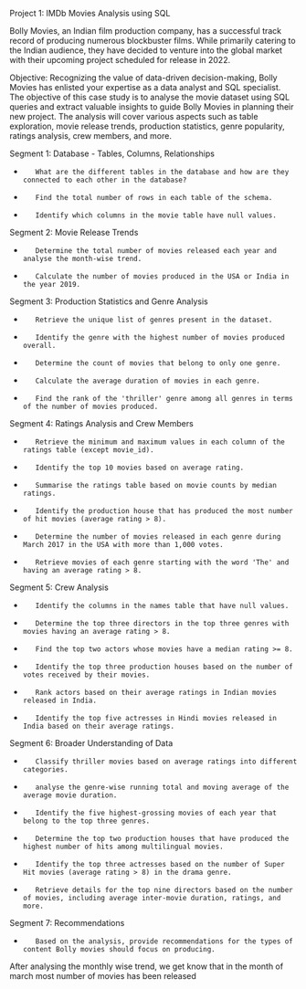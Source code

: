 Project 1: IMDb Movies Analysis using SQL
 
Bolly Movies, an Indian film production company, has a successful track record of producing numerous blockbuster films. While primarily catering to the Indian audience, they have decided to venture into the global market with their upcoming project scheduled for release in 2022.
 
Objective:
Recognizing the value of data-driven decision-making, Bolly Movies has enlisted your expertise as a data analyst and SQL specialist. The objective of this case study is to analyse the movie dataset using SQL queries and extract valuable insights to guide Bolly Movies in planning their new project. The analysis will cover various aspects such as table exploration, movie release trends, production statistics, genre popularity, ratings analysis, crew members, and more.
 
Segment 1: Database - Tables, Columns, Relationships
-        What are the different tables in the database and how are they connected to each other in the database?
-        Find the total number of rows in each table of the schema.
-        Identify which columns in the movie table have null values.
 
Segment 2: Movie Release Trends
-        Determine the total number of movies released each year and analyse the month-wise trend.
-        Calculate the number of movies produced in the USA or India in the year 2019.
 
Segment 3: Production Statistics and Genre Analysis
-        Retrieve the unique list of genres present in the dataset.
-        Identify the genre with the highest number of movies produced overall.
-        Determine the count of movies that belong to only one genre.
-        Calculate the average duration of movies in each genre.
-        Find the rank of the 'thriller' genre among all genres in terms of the number of movies produced.
 
Segment 4: Ratings Analysis and Crew Members
-        Retrieve the minimum and maximum values in each column of the ratings table (except movie_id).
-        Identify the top 10 movies based on average rating.
-        Summarise the ratings table based on movie counts by median ratings.
-        Identify the production house that has produced the most number of hit movies (average rating > 8).
-        Determine the number of movies released in each genre during March 2017 in the USA with more than 1,000 votes.
-        Retrieve movies of each genre starting with the word 'The' and having an average rating > 8.
 
Segment 5: Crew Analysis
-        Identify the columns in the names table that have null values.
-        Determine the top three directors in the top three genres with movies having an average rating > 8.
-        Find the top two actors whose movies have a median rating >= 8.
-        Identify the top three production houses based on the number of votes received by their movies.
-        Rank actors based on their average ratings in Indian movies released in India.
-        Identify the top five actresses in Hindi movies released in India based on their average ratings.
 
Segment 6: Broader Understanding of Data
-        Classify thriller movies based on average ratings into different categories.
-        analyse the genre-wise running total and moving average of the average movie duration.
-        Identify the five highest-grossing movies of each year that belong to the top three genres.
-        Determine the top two production houses that have produced the highest number of hits among multilingual movies.
-        Identify the top three actresses based on the number of Super Hit movies (average rating > 8) in the drama genre.
-        Retrieve details for the top nine directors based on the number of movies, including average inter-movie duration, ratings, and more.
 
Segment 7: Recommendations
-        Based on the analysis, provide recommendations for the types of content Bolly movies should focus on producing.
After analysing the monthly wise trend, we get know that in the month of march most number of movies has been released 
